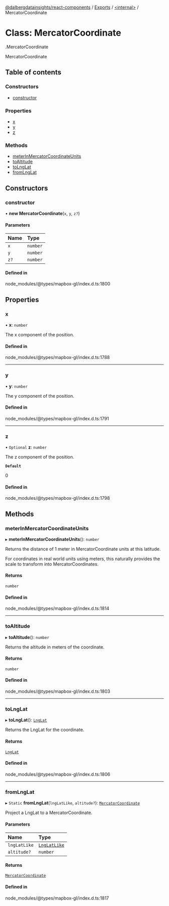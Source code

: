 [@dalbergdatainsights/react-components](../README.md) / [Exports](../modules.md) / [<internal\>](../modules/internal_.md) / MercatorCoordinate

# Class: MercatorCoordinate

[<internal>](../modules/internal_.md).MercatorCoordinate

MercatorCoordinate

## Table of contents

### Constructors

- [constructor](internal_.MercatorCoordinate.md#constructor)

### Properties

- [x](internal_.MercatorCoordinate.md#x)
- [y](internal_.MercatorCoordinate.md#y)
- [z](internal_.MercatorCoordinate.md#z)

### Methods

- [meterInMercatorCoordinateUnits](internal_.MercatorCoordinate.md#meterinmercatorcoordinateunits)
- [toAltitude](internal_.MercatorCoordinate.md#toaltitude)
- [toLngLat](internal_.MercatorCoordinate.md#tolnglat)
- [fromLngLat](internal_.MercatorCoordinate.md#fromlnglat)

## Constructors

### constructor

• **new MercatorCoordinate**(`x`, `y`, `z?`)

#### Parameters

| Name | Type |
| :------ | :------ |
| `x` | `number` |
| `y` | `number` |
| `z?` | `number` |

#### Defined in

node_modules/@types/mapbox-gl/index.d.ts:1800

## Properties

### x

• **x**: `number`

The x component of the position.

#### Defined in

node_modules/@types/mapbox-gl/index.d.ts:1788

___

### y

• **y**: `number`

The y component of the position.

#### Defined in

node_modules/@types/mapbox-gl/index.d.ts:1791

___

### z

• `Optional` **z**: `number`

The z component of the position.

**`Default`**

0

#### Defined in

node_modules/@types/mapbox-gl/index.d.ts:1798

## Methods

### meterInMercatorCoordinateUnits

▸ **meterInMercatorCoordinateUnits**(): `number`

Returns the distance of 1 meter in MercatorCoordinate units at this latitude.

For coordinates in real world units using meters, this naturally provides the
scale to transform into MercatorCoordinates.

#### Returns

`number`

#### Defined in

node_modules/@types/mapbox-gl/index.d.ts:1814

___

### toAltitude

▸ **toAltitude**(): `number`

Returns the altitude in meters of the coordinate.

#### Returns

`number`

#### Defined in

node_modules/@types/mapbox-gl/index.d.ts:1803

___

### toLngLat

▸ **toLngLat**(): [`LngLat`](internal_.LngLat.md)

Returns the LngLat for the coordinate.

#### Returns

[`LngLat`](internal_.LngLat.md)

#### Defined in

node_modules/@types/mapbox-gl/index.d.ts:1806

___

### fromLngLat

▸ `Static` **fromLngLat**(`lngLatLike`, `altitude?`): [`MercatorCoordinate`](internal_.MercatorCoordinate.md)

Project a LngLat to a MercatorCoordinate.

#### Parameters

| Name | Type |
| :------ | :------ |
| `lngLatLike` | [`LngLatLike`](../modules/internal_.md#lnglatlike) |
| `altitude?` | `number` |

#### Returns

[`MercatorCoordinate`](internal_.MercatorCoordinate.md)

#### Defined in

node_modules/@types/mapbox-gl/index.d.ts:1817
